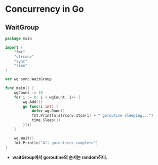 # Concurrency in Go

## WaitGroup

```go
package main

import (
	"fmt"
	"strconv"
	"sync"
	"time"
)

var wg sync.WaitGroup

func main() {
	wgCount := 10
	for i := 0; i < wgCount; i++ {
		wg.Add(1)
		go func(i int) {
			defer wg.Done()
			fmt.Println(strconv.Itoa(i) + " goroutine sleeping...")
			time.Sleep(1)
		}(i)
	}

	wg.Wait()
	fmt.Println("All goroutines complete")
}
```

- **waitGroup에서 goroutine의 순서는 random하다.**